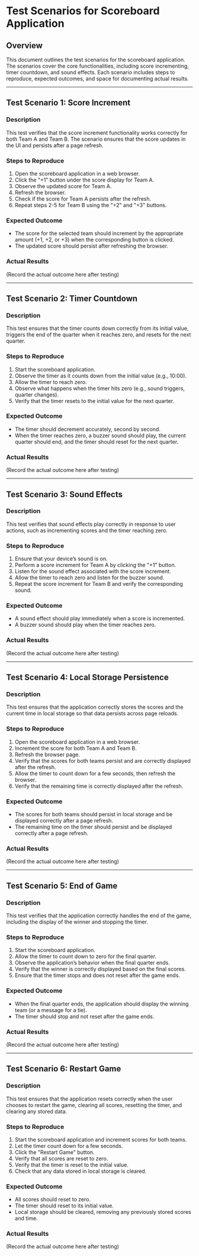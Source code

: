 # Test Scenarios for Scoreboard Application

## Overview

This document outlines the test scenarios for the scoreboard application. The scenarios cover the core functionalities, including score incrementing, timer countdown, and sound effects. Each scenario includes steps to reproduce, expected outcomes, and space for documenting actual results.

---

## Test Scenario 1: Score Increment

### Description

This test verifies that the score increment functionality works correctly for both Team A and Team B. The scenario ensures that the score updates in the UI and persists after a page refresh.

### Steps to Reproduce

1. Open the scoreboard application in a web browser.
2. Click the "+1" button under the score display for Team A.
3. Observe the updated score for Team A.
4. Refresh the browser.
5. Check if the score for Team A persists after the refresh.
6. Repeat steps 2-5 for Team B using the "+2" and "+3" buttons.

### Expected Outcome

- The score for the selected team should increment by the appropriate amount (+1, +2, or +3) when the corresponding button is clicked.
- The updated score should persist after refreshing the browser.

### Actual Results

(Record the actual outcome here after testing)

---

## Test Scenario 2: Timer Countdown

### Description

This test ensures that the timer counts down correctly from its initial value, triggers the end of the quarter when it reaches zero, and resets for the next quarter.

### Steps to Reproduce

1. Start the scoreboard application.
2. Observe the timer as it counts down from the initial value (e.g., 10:00).
3. Allow the timer to reach zero.
4. Observe what happens when the timer hits zero (e.g., sound triggers, quarter changes).
5. Verify that the timer resets to the initial value for the next quarter.

### Expected Outcome

- The timer should decrement accurately, second by second.
- When the timer reaches zero, a buzzer sound should play, the current quarter should end, and the timer should reset for the next quarter.

### Actual Results

(Record the actual outcome here after testing)

---

## Test Scenario 3: Sound Effects

### Description

This test verifies that sound effects play correctly in response to user actions, such as incrementing scores and the timer reaching zero.

### Steps to Reproduce

1. Ensure that your device’s sound is on.
2. Perform a score increment for Team A by clicking the "+1" button.
3. Listen for the sound effect associated with the score increment.
4. Allow the timer to reach zero and listen for the buzzer sound.
5. Repeat the score increment for Team B and verify the corresponding sound.

### Expected Outcome

- A sound effect should play immediately when a score is incremented.
- A buzzer sound should play when the timer reaches zero.

### Actual Results

(Record the actual outcome here after testing)

---

## Test Scenario 4: Local Storage Persistence

### Description

This test ensures that the application correctly stores the scores and the current time in local storage so that data persists across page reloads.

### Steps to Reproduce

1. Open the scoreboard application in a web browser.
2. Increment the score for both Team A and Team B.
3. Refresh the browser page.
4. Verify that the scores for both teams persist and are correctly displayed after the refresh.
5. Allow the timer to count down for a few seconds, then refresh the browser.
6. Verify that the remaining time is correctly displayed after the refresh.

### Expected Outcome

- The scores for both teams should persist in local storage and be displayed correctly after a page refresh.
- The remaining time on the timer should persist and be displayed correctly after a page refresh.

### Actual Results

(Record the actual outcome here after testing)

---

## Test Scenario 5: End of Game

### Description

This test verifies that the application correctly handles the end of the game, including the display of the winner and stopping the timer.

### Steps to Reproduce

1. Start the scoreboard application.
2. Allow the timer to count down to zero for the final quarter.
3. Observe the application’s behavior when the final quarter ends.
4. Verify that the winner is correctly displayed based on the final scores.
5. Ensure that the timer stops and does not reset after the game ends.

### Expected Outcome

- When the final quarter ends, the application should display the winning team (or a message for a tie).
- The timer should stop and not reset after the game ends.

### Actual Results

(Record the actual outcome here after testing)

---

## Test Scenario 6: Restart Game

### Description

This test ensures that the application resets correctly when the user chooses to restart the game, clearing all scores, resetting the timer, and clearing any stored data.

### Steps to Reproduce

1. Start the scoreboard application and increment scores for both teams.
2. Let the timer count down for a few seconds.
3. Click the "Restart Game" button.
4. Verify that all scores are reset to zero.
5. Verify that the timer is reset to the initial value.
6. Check that any data stored in local storage is cleared.

### Expected Outcome

- All scores should reset to zero.
- The timer should reset to its initial value.
- Local storage should be cleared, removing any previously stored scores and time.

### Actual Results

(Record the actual outcome here after testing)
